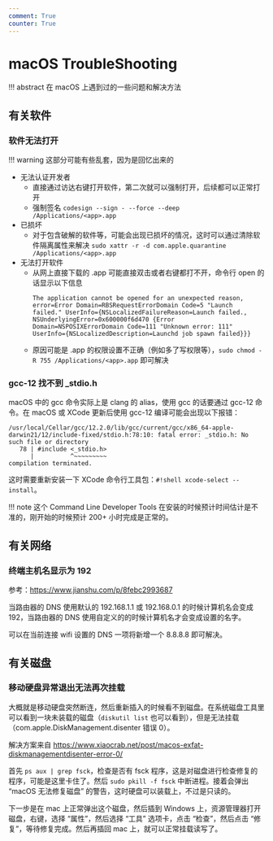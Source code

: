 ```yaml
---
comment: True
counter: True
---
```


# macOS TroubleShooting

!!! abstract
    在 macOS 上遇到过的一些问题和解决方法

## 有关软件
### 软件无法打开
!!! warning 
    这部分可能有些乱套，因为是回忆出来的
    
- 无法认证开发者
    - 直接通过访达右键打开软件，第二次就可以强制打开，后续都可以正常打开
    - 强制签名 `codesign --sign - --force --deep /Applications/<app>.app`
- 已损坏
    - 对于包含破解的软件等，可能会出现已损坏的情况，这时可以通过清除软件隔离属性来解决 `sudo xattr -r -d com.apple.quarantine /Applications/<app>.app`
- 无法打开软件
    - 从网上直接下载的 .app 可能直接双击或者右键都打不开，命令行 open 的话显示以下信息
        ```text
        The application cannot be opened for an unexpected reason, error=Error Domain=RBSRequestErrorDomain Code=5 "Launch failed." UserInfo={NSLocalizedFailureReason=Launch failed., NSUnderlyingError=0x600000f6d470 {Error Domain=NSPOSIXErrorDomain Code=111 "Unknown error: 111" UserInfo={NSLocalizedDescription=Launchd job spawn failed}}}
        ```
    - 原因可能是 .app 的权限设置不正确（例如多了写权限等），`sudo chmod -R 755 /Applications/<app>.app` 即可解决

### gcc-12 找不到 _stdio.h
macOS 中的 gcc 命令实际上是 clang 的 alias，使用 gcc 的话要通过 gcc-12 命令。在 macOS 或 XCode 更新后使用 gcc-12 编译可能会出现以下报错：
```text
/usr/local/Cellar/gcc/12.2.0/lib/gcc/current/gcc/x86_64-apple-darwin21/12/include-fixed/stdio.h:78:10: fatal error: _stdio.h: No such file or directory
   78 | #include <_stdio.h>
      |          ^~~~~~~~~~
compilation terminated.
```
这时需要重新安装一下 XCode 命令行工具包：`#!shell xcode-select --install`。

!!! note
    这个 Command Line Developer Tools 在安装的时候预计时间估计是不准的，刚开始的时候预计 200+ 小时完成是正常的。

## 有关网络
### 终端主机名显示为 192
参考：https://www.jianshu.com/p/8febc2993687

当路由器的 DNS 使用默认的 192.168.1.1 或 192.168.0.1 的时候计算机名会变成 192，当路由器的 DNS 使用自定义的的时候计算机名才会变成设置的名字。

可以在当前连接 wifi 设置的 DNS 一项将新增一个 8.8.8.8 即可解决。

## 有关磁盘
### 移动硬盘异常退出无法再次挂载
大概就是移动硬盘突然断连，然后重新插入的时候看不到磁盘。在系统磁盘工具里可以看到一块未装载的磁盘（`diskutil list` 也可以看到），但是无法挂载（com.apple.DiskManagement.disenter 错误 0）。

解决方案来自 https://www.xiaocrab.net/post/macos-exfat-diskmanagementdisenter-error-0/

首先 `ps aux | grep fsck`，检查是否有 fsck 程序，这是对磁盘进行检查修复的程序，可能是这里卡住了。然后 `sudo pkill -f fsck` 中断进程。接着会弹出 “macOS 无法修复磁盘” 的警告，这时硬盘可以装载上，不过是只读的。

下一步是在 mac 上正常弹出这个磁盘，然后插到 Windows 上，资源管理器打开磁盘，右键，选择 “属性”，然后选择 “工具” 选项卡，点击 “检查”，然后点击 “修复”，等待修复完成。然后再插回 mac 上，就可以正常挂载读写了。